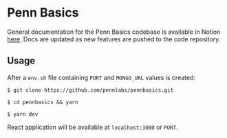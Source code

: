 # Penn Basics

General documentation for the Penn Basics codebase is available in Notion [here](https://www.notion.so/pennlabs/PennBasics-2043ee53cc784e739bb654352a516609). Docs are updated as new features are pushed to the code repository.

## Usage

After a `env.sh` file containing `PORT` and `MONGO_URL` values is created:

`$ git clone https://github.com/pennlabs/pennbasics.git`

`$ cd pennbasics && yarn`

`$ yarn dev`

React application will be available at `localhost:3000` or `PORT`.
